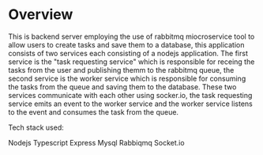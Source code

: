 # Overview
This is backend server employing the use of rabbitmq miocroservice tool to allow users to create tasks and save them to a database, this application consists of two services each consisting of a nodejs application. The first service is the "task requesting service" which is responsible for receing the tasks from the user and publishing themm to the rabbitmq queue, the second service is the worker service which is responsible for consuming the tasks from the queue and saving them to the database. 
These two services communicate with each other using socker.io, the task requesting service emits an event to the worker service and the worker service listens to the event and consumes the task from the queue.



Tech stack used:

Nodejs
Typescript
Express
Mysql
Rabbiqmq
Socket.io

